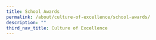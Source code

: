 ```yaml
---
title: School Awards
permalink: /about/culture-of-excellence/school-awards/
description: ""
third_nav_title: Culture of Excellence
---
```

